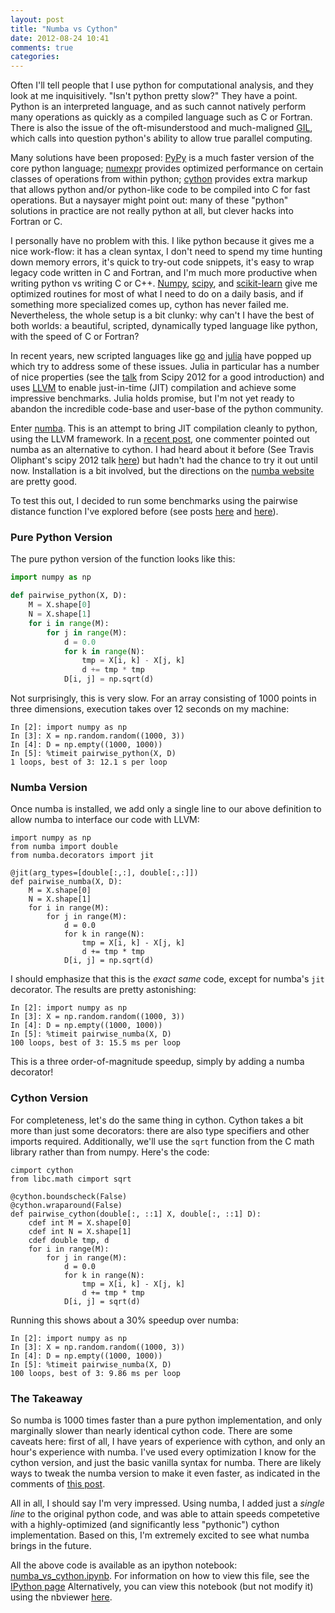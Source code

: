 ```yaml
---
layout: post
title: "Numba vs Cython"
date: 2012-08-24 10:41
comments: true
categories: 
---
```

Often I'll tell people that I use python for computational analysis, and they
look at me inquisitively.  "Isn't python pretty slow?"  They have a point.
Python is an interpreted language, and as such cannot natively perform
many operations as quickly as a compiled language such as C or Fortran.
There is also the issue of the oft-misunderstood and much-maligned
[GIL](http://wiki.python.org/moin/GlobalInterpreterLock),
which calls into question python's ability to allow true parallel computing.

Many solutions have been proposed: [PyPy](http://pypy.org/) is a much faster
version of the core python language; 
[numexpr](http://code.google.com/p/numexpr/) provides optimized performance
on certain classes of operations from within python;
[cython](http://www.cython.org/) provides extra markup that allows python
and/or python-like code to be compiled into C for fast operations.  But
a naysayer might point out: many of these "python" solutions in practice
are not really python at all, but clever hacks into Fortran or C.

<!-- more -->

I personally have no problem with this. I like python because it gives me a nice
work-flow: it has a clean syntax, I don't need to spend my time hunting down
memory errors, it's quick to try-out code snippets, it's easy to wrap legacy
code written in C and Fortran, and I'm much more productive when writing
python vs writing C or C++.  [Numpy](http://numpy.scipy.org),
[scipy](http://www.scipy.org), and [scikit-learn](http://www.scikit-learn.org)
give me optimized routines for most of what I need to do on a daily basis,
and if something more specialized comes up, cython has never failed me.
Nevertheless, the whole setup is a bit clunky:
why can't I have the best of both worlds: a beautiful, scripted, dynamically
typed language like python, with the speed of C or Fortran?

In recent years, new scripted languages like [go](http://golang.org/) and
[julia](http://julialang.org/) have popped up which try to address some of
these issues.  Julia in particular has a number of nice properties (see the
[talk](http://www.youtube.com/watch?v=VCp1jUgVRgE) from Scipy 2012 for a
good introduction) and uses [LLVM](http://llvm.org) to enable just-in-time
(JIT) compilation and achieve some impressive benchmarks.  Julia holds promise,
but I'm not yet ready to abandon the incredible code-base and user-base
of the python community.

Enter [numba](http://numba.pydata.org/).  This is an attempt to bring JIT
compilation cleanly to python, using the LLVM framework.  In a
[recent post](/blog/2012/08/08/memoryview-benchmarks/), one commenter pointed
out numba as an alternative to cython.  I had heard about it before (See
Travis Oliphant's scipy 2012 talk
[here](http://www.youtube.com/watch?v=WYi1cymszqY)) but hadn't had the chance
to try it out until now. Installation is a bit involved, but the directions
on the [numba website](http://numba.pydata.org/) are pretty good.

To test this out, I decided to run some benchmarks using the
pairwise distance function I've explored before (see posts
[here](/blog/2012/08/08/memoryview-benchmarks/)
and [here](/blog/2012/08/16/memoryview-benchmarks-2/)).

### Pure Python Version ###
The pure python version of the function looks like this:
``` python
import numpy as np

def pairwise_python(X, D):
    M = X.shape[0]
    N = X.shape[1]
    for i in range(M):
        for j in range(M):
            d = 0.0
            for k in range(N):
                tmp = X[i, k] - X[j, k]
                d += tmp * tmp
            D[i, j] = np.sqrt(d)
```
Not surprisingly, this is very slow.  For an array consisting of 1000 points
in three dimensions, execution takes over 12 seconds on my machine:
```
In [2]: import numpy as np
In [3]: X = np.random.random((1000, 3))
In [4]: D = np.empty((1000, 1000))
In [5]: %timeit pairwise_python(X, D)
1 loops, best of 3: 12.1 s per loop
```

### Numba Version ###
Once numba is installed, we add only a single line to our above definition
to allow numba to interface our code with LLVM:
```
import numpy as np
from numba import double
from numba.decorators import jit

@jit(arg_types=[double[:,:], double[:,:]])
def pairwise_numba(X, D):
    M = X.shape[0]
    N = X.shape[1]
    for i in range(M):
        for j in range(M):
            d = 0.0
            for k in range(N):
                tmp = X[i, k] - X[j, k]
                d += tmp * tmp
            D[i, j] = np.sqrt(d)
```
I should emphasize that this is the *exact same* code, except for numba's
`jit` decorator.  The results are pretty astonishing:
```
In [2]: import numpy as np
In [3]: X = np.random.random((1000, 3))
In [4]: D = np.empty((1000, 1000))
In [5]: %timeit pairwise_numba(X, D)
100 loops, best of 3: 15.5 ms per loop
```
This is a three order-of-magnitude speedup, simply by adding a numba
decorator!

### Cython Version ###
For completeness, let's do the same thing in cython.  Cython
takes a bit more than just some decorators: there are also type specifiers
and other imports required.  Additionally, we'll use the `sqrt` function
from the C math library rather than from numpy.  Here's the code:
``` cython
cimport cython
from libc.math cimport sqrt

@cython.boundscheck(False)
@cython.wraparound(False)
def pairwise_cython(double[:, ::1] X, double[:, ::1] D):
    cdef int M = X.shape[0]
    cdef int N = X.shape[1]
    cdef double tmp, d
    for i in range(M):
        for j in range(M):
            d = 0.0
            for k in range(N):
                tmp = X[i, k] - X[j, k]
                d += tmp * tmp
            D[i, j] = sqrt(d)
```
Running this shows about a 30% speedup over numba:
```
In [2]: import numpy as np
In [3]: X = np.random.random((1000, 3))
In [4]: D = np.empty((1000, 1000))
In [5]: %timeit pairwise_numba(X, D)
100 loops, best of 3: 9.86 ms per loop
```

### The Takeaway ###
So numba is 1000 times faster than a pure python implementation, and only
marginally slower than nearly identical cython code.
There are some caveats here: first of all, I have years of experience with
cython, and only an hour's experience with numba.  I've used every optimization
I know for the cython version, and just the basic vanilla syntax for numba.
There are likely ways to tweak the numba version to make it even faster,
as indicated in the comments of
[this post](/blog/2012/08/08/memoryview-benchmarks/).

All in all, I should say I'm very impressed.  Using numba, I added
just a *single line* to the original python code, and
was able to attain speeds competetive with a highly-optimized (and
significantly less "pythonic")  cython implementation.  Based on this,
I'm extremely excited to see what numba brings in the future.

All the above code is available as an ipython notebook:
[numba_vs_cython.ipynb](/downloads/notebooks/numba_vs_cython.ipynb).
For information on how to view this file, see the
[IPython page](http://ipython.org/ipython-doc/dev/interactive/htmlnotebook.html)
Alternatively, you can view this notebook (but not modify it) using the
nbviewer [here](http://nbviewer.ipython.org/url/jakevdp.github.com/downloads/notebooks/numba_vs_cython.ipynb).
